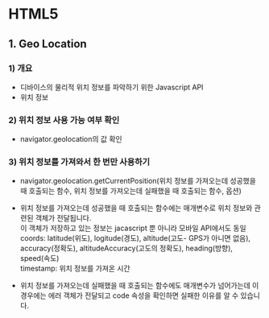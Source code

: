 # HTML5
## 1. Geo Location
### 1) 개요
- 디바이스의 물리적 위치 정보를 파악하기 위한 Javascript API
- 위치 정보

### 2) 위치 정보 사용 가능 여부 확인
- navigator.geolocation의 값 확인

### 3) 위치 정보를 가져와서 한 번만 사용하기
- navigator.geolocation.getCurrentPosition(위치 정보를 가져오는데 성공했을 때 호출되는 함수, 위치 정보를 가져오는데 실패했을 때 호출되는 함수, 옵션)

- 위치 정보를 가져오는데 성공했을 때 호출되는 함수에는 매개변수로 위치 정보와 관련된 객체가 전달됩니다.  
이 객체가 저장하고 있는 정보는 jacascript 뿐 아니라 모바일 API에서도 동일  
coords: latitude(위도), logitude(경도), altitude(고도- GPS가 아니면 없음), accuracy(정확도), altitudeAccuracy(고도의 정확도), heading(방향), speed(속도)  
timestamp: 위치 정보를 가져온 시간

- 위치 정보를 가져오는데 실패했을 때 호출되는 함수에도 매개변수가 넘어가는데 이 경우에는 에러 객체가 전달되고 code 속성을 확인하면 실패한 이유를 알 수 있습니다.
